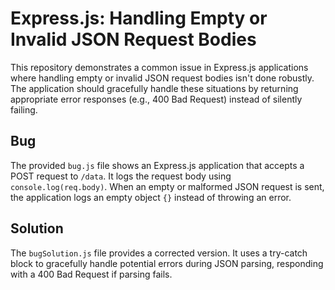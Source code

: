 # Express.js: Handling Empty or Invalid JSON Request Bodies
This repository demonstrates a common issue in Express.js applications where handling empty or invalid JSON request bodies isn't done robustly.  The application should gracefully handle these situations by returning appropriate error responses (e.g., 400 Bad Request) instead of silently failing.

## Bug
The provided `bug.js` file shows an Express.js application that accepts a POST request to `/data`. It logs the request body using `console.log(req.body)`. When an empty or malformed JSON request is sent, the application logs an empty object `{}` instead of throwing an error.

## Solution
The `bugSolution.js` file provides a corrected version. It uses a try-catch block to gracefully handle potential errors during JSON parsing, responding with a 400 Bad Request if parsing fails.